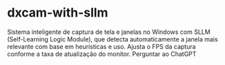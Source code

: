 # dxcam-with-sllm
Sistema inteligente de captura de tela e janelas no Windows com SLLM (Self-Learning Logic Module), que detecta automaticamente a janela mais relevante com base em heurísticas e uso. Ajusta o FPS da captura conforme a taxa de atualização do monitor.         Perguntar ao ChatGPT
